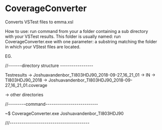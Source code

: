 # CoverageConverter
Converts VSTest files to emma.xsl

How to use:
run command from your a folder containing a sub directory with your VSTest results. This folder is usually named: <accountName>_<computerName>_<dateTime-of-creation>
run CoverageConverter.exe with one parameter: a substring matching the folder in which your VStest files are located. 
  
  
  
  
  
EG.

//-------directory structure -----------------

Testresults
  -> Joshuavandenbor_TI803HDJ90_2018-09-27_16_21_01
    -> IN
      -> TI803HDJ90_2018
        -> Joshuavandenbor_TI803HDJ90_2018-09-27_16_21_01.coverage
      
  -> other directories
  
 //---------command---------------------------
 
 ~$ CoverageConverter.exe Joshuavandenbor_TI803HDJ90
 
 ///-----------------------------------------
